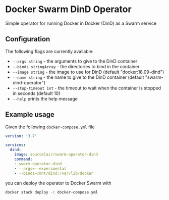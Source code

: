 # Docker Swarm DinD Operator

Simple operator for running Docker in Docker (DinD) as a Swarm service

## Configuration

The following flags are currently available:

* `--args string` - the arguments to give to the DinD container
* `--binds stringArray` - the directories to bind in the container
* `--image string` - the image to use for DinD (default "docker:18.09-dind")
* `--name string` - the name to give to the DinD container (default "swarm-dind-operator")
* `--stop-timeout int` - the timeout to wait when the container is stopped in seconds (default 10)
* `--help` prints the help message

## Example usage

Given the following `docker-compose.yml` file

```yaml
version: '3.7'

services:
  dind:
    image: sourcelair/swarm-operator-dind
    command:
    - swarm-operator-dind
    - --args=--experimental
    - --binds=/mnt/dind:/var/lib/docker
```

you can deploy the operator to Docker Swarm with

```bash
docker stack deploy -c docker-compose.yml
```

